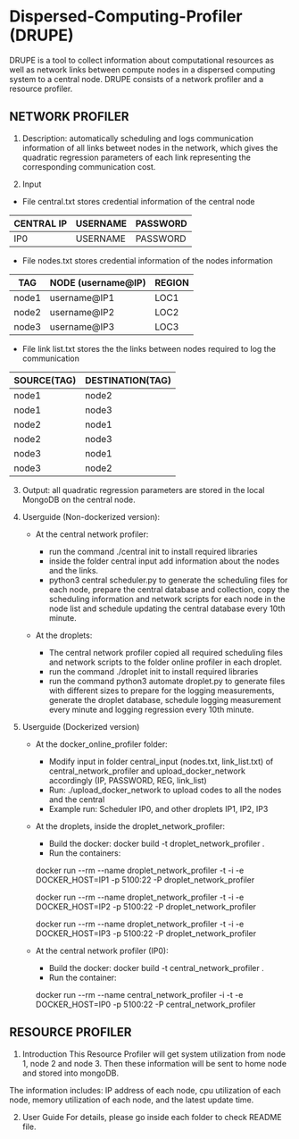 Dispersed-Computing-Profiler (DRUPE)
====================================

DRUPE is a tool to collect information about computational resources as well as network links between compute nodes in a dispersed computing system to a central node. DRUPE consists of a network profiler and a resource profiler. 

NETWORK PROFILER
----------------

1. Description: automatically scheduling and logs communication information of all links betweet nodes in the network, which gives the quadratic regression parameters of each link representing the corresponding communication cost. 

2. Input

- File central.txt stores credential information of the central node

| CENTRAL IP     | USERNAME |  PASSWORD |
| -------------- | -------- | --------  |
| IP0            | USERNAME |  PASSWORD |

- File nodes.txt stores credential information of the nodes information

|TAG    |  NODE (username@IP)    | REGION  |
|-----  |  --------------------- | ------  |
|node1  |  username@IP1          | LOC1    |
|node2  |  username@IP2          | LOC2    |
|node3  |  username@IP3          | LOC3    |

- File link list.txt stores the the links between nodes required to log the communication

|SOURCE(TAG) |   DESTINATION(TAG)   |
|----------- |   ----------------   |
|node1       |   node2              |
|node1       |   node3              |
|node2       |   node1              |
|node2       |   node3              |
|node3       |   node1              |
|node3       |   node2              |

3. Output: all quadratic regression parameters are stored in the local MongoDB on the central node.

4. Userguide (Non-dockerized version):

    * At the central network profiler:
        * run the command ./central init to install required libraries
        * inside the folder central input add information about the nodes and the links.
        * python3 central scheduler.py to generate the scheduling files for each node, prepare the central database and collection, copy the scheduling information and network scripts for each node in the node list and schedule updating the central database every 10th minute.

    * At the droplets:
        * The central network profiler copied all required scheduling files and network scripts to the folder online profiler in each droplet.
        * run the command ./droplet init to install required libraries
        * run the command python3 automate droplet.py to generate files with different sizes to prepare for the logging measurements, generate the droplet database, schedule logging measurement every minute and logging regression every 10th minute.

5. Userguide (Dockerized version)

    * At the docker_online_profiler folder:
        * Modify input in folder central_input (nodes.txt, link_list.txt) of central_network_profiler and upload_docker_network accordingly (IP, PASSWORD, REG, link_list)
        * Run: ./upload_docker_network to upload codes to all the nodes and the central
        * Example run: Scheduler IP0, and other droplets IP1, IP2, IP3

    * At the droplets, inside the droplet_network_profiler:
        * Build the docker: docker build -t droplet_network_profiler .
        * Run the containers:

        docker run --rm --name droplet_network_profiler -t -i -e DOCKER_HOST=IP1 -p 5100:22 -P droplet_network_profiler

        docker run --rm --name droplet_network_profiler -t -i -e DOCKER_HOST=IP2 -p 5100:22 -P droplet_network_profiler

        docker run --rm --name droplet_network_profiler -t -i -e DOCKER_HOST=IP3 -p 5100:22 -P droplet_network_profiler

    * At the central network profiler (IP0):
        * Build the docker: docker build -t central_network_profiler .
        * Run the container:

        docker run --rm --name  central_network_profiler -i -t -e DOCKER_HOST=IP0 -p 5100:22 -P central_network_profiler

RESOURCE PROFILER
-------------------------
1. Introduction
This Resource Profiler will get system utilization from node 1, node 2 and node 3. Then these information will be sent to home node and stored into mongoDB. 

The information includes: IP address of each node, cpu utilization of each node, memory utilization of each node, and the latest update time.

2. User Guide
For details, please go inside each folder to check README file.

